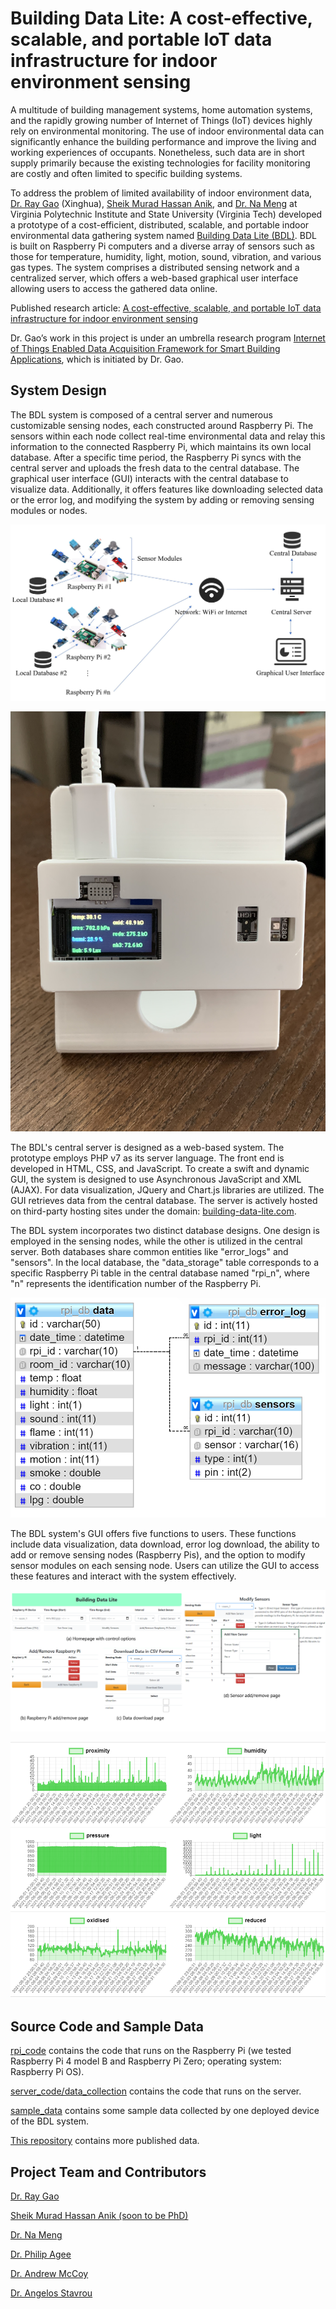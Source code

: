 # Building Data Lite: A cost-effective, scalable, and portable IoT data infrastructure for indoor environment sensing

A multitude of building management systems, home automation systems, and the rapidly growing number of Internet of Things (IoT) devices highly rely on environmental monitoring. The use of indoor environmental data can significantly enhance the building performance and improve the living and working experiences of occupants. Nonetheless, such data are in short supply primarily because the existing technologies for facility monitoring are costly and often limited to specific building systems.

To address the problem of limited availability of indoor environment data, [Dr. Ray Gao](http://www.raygaoai.com/) (Xinghua), [Sheik Murad Hassan Anik](https://www.linkedin.com/in/anik801/), and [Dr. Na Meng](https://people.cs.vt.edu/nm8247/) at Virginia Polytechnic Institute and State University (Virginia Tech) developed a prototype of a cost-efficient, distributed, scalable, and portable indoor environmental data gathering system named [Building Data Lite (BDL)](https://building-data-lite.com/). BDL is built on Raspberry Pi computers and a diverse array of sensors such as those for temperature, humidity, light, motion, sound, vibration, and various gas types. The system comprises a distributed sensing network and a centralized server, which offers a web-based graphical user interface allowing users to access the gathered data online.

Published research article: [A cost-effective, scalable, and portable IoT data infrastructure for indoor environment sensing](papers/BDL.pdf)

Dr. Gao’s work in this project is under an umbrella research program [Internet of Things Enabled Data Acquisition Framework for Smart Building Applications](https://github.com/XinghuaGao/IoT-building-data#internet-of-things-enabled-data-acquisition-framework-for-smart-building-applications), which is initiated by Dr. Gao.

## System Design

The BDL system is composed of a central server and numerous customizable sensing nodes, each constructed around Raspberry Pi. The sensors within each node collect real-time environmental data and relay this information to the connected Raspberry Pi, which maintains its own local database. After a specific time period, the Raspberry Pi syncs with the central server and uploads the fresh data to the central database. The graphical user interface (GUI) interacts with the central database to visualize data. Additionally, it offers features like downloading selected data or the error log, and modifying the system by adding or removing sensing modules or nodes.

![1_architecture.JPG](image/1_architecture.JPG)

![device.jpg](image/device.jpg)

The BDL's central server is designed as a web-based system. The prototype employs PHP v7 as its server language. The front end is developed in HTML, CSS, and JavaScript. To create a swift and dynamic GUI, the system is designed to use Asynchronous JavaScript and XML (AJAX). For data visualization, JQuery and Chart.js libraries are utilized. The GUI retrieves data from the central database. The server is actively hosted on third-party hosting sites under the domain: [building-data-lite.com](http://building-data-lite.com/).

The BDL system incorporates two distinct database designs. One design is employed in the sensing nodes, while the other is utilized in the central server. Both databases share common entities like "error_logs" and "sensors". In the local database, the "data_storage" table corresponds to a specific Raspberry Pi table in the central database named "rpi_n", where "n" represents the identification number of the Raspberry Pi.

![6_localdb_erd.png](image/6_localdb_erd.png)

The BDL system's GUI offers five functions to users. These functions include data visualization, data download, error log download, the ability to add or remove sensing nodes (Raspberry Pis), and the option to modify sensor modules on each sensing node. Users can utilize the GUI to access these features and interact with the system effectively.

![8_GUI.png](image/8_GUI.png)

![14_data_5.png](image/14_data_5.png)

## Source Code and Sample Data 

[rpi_code](rpi_code) contains the code that runs on the Raspberry Pi (we tested Raspberry Pi 4 model B and Raspberry Pi Zero; operating system: Raspberry Pi OS).

[server_code/data_collection](server_code/data_collection) contains the code that runs on the server.

[sample_data](sample_data) contains some sample data collected by one deployed device of the BDL system.

[This repository](https://github.com/anik801/BDL_data_1) contains more published data.

## Project Team and Contributors

[Dr. Ray Gao](http://www.raygaoai.com/)

[Sheik Murad Hassan Anik (soon to be PhD)](https://www.linkedin.com/in/anik801/)

[Dr. Na Meng](https://people.cs.vt.edu/nm8247/)

[Dr. Philip Agee](https://www.bc.vt.edu/people/agee)

[Dr. Andrew McCoy](https://www.bc.vt.edu/people/mccoy)

[Dr. Angelos Stavrou](https://computing.ece.vt.edu/~angelos/)
